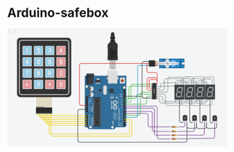 # Arduino-safebox


<img src="https://github.com/Giovani-Pedroso/Arduino-safebox/blob/master/fiverr%20simulation.png">
